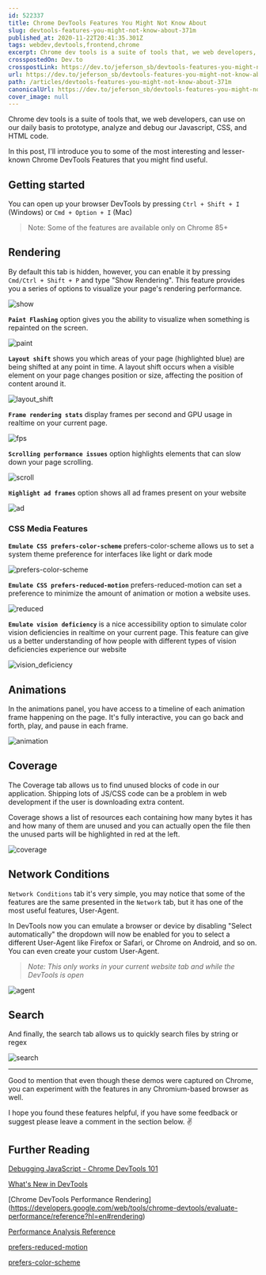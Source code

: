 ```yaml
---
id: 522337
title: Chrome DevTools Features You Might Not Know About
slug: devtools-features-you-might-not-know-about-371m
published_at: 2020-11-22T20:41:35.301Z
tags: webdev,devtools,frontend,chrome
excerpt: Chrome dev tools is a suite of tools that, we web developers, can use on our daily basis to prototype, analyze and debug our Javascript, CSS, and HTML code ...
crosspostedOn: Dev.to
crosspostLink: https://dev.to/jeferson_sb/devtools-features-you-might-not-know-about-371m
url: https://dev.to/jeferson_sb/devtools-features-you-might-not-know-about-371m
path: /articles/devtools-features-you-might-not-know-about-371m
canonicalUrl: https://dev.to/jeferson_sb/devtools-features-you-might-not-know-about-371m
cover_image: null
---
```

Chrome dev tools is a suite of tools that, we web developers, can use on our daily basis to prototype, analyze and debug our Javascript, CSS, and HTML code.

In this post, I'll introduce you to some of the most interesting and lesser-known Chrome DevTools Features that you might find useful.

## Getting started
You can open up your browser DevTools by pressing `Ctrl + Shift + I` (Windows) or `Cmd + Option + I` (Mac)

> Note: Some of the features are available only on Chrome 85+

## Rendering
By default this tab is hidden, however, you can enable it by pressing `Cmd/Ctrl + Shift + P` and type "Show Rendering". This feature provides you a series of options to visualize your page's rendering performance.

![show](https://dev-to-uploads.s3.amazonaws.com/i/35ugmr413qbrtwoil6ev.png)

**`Paint Flashing`** option gives you the ability to visualize when something is repainted on the screen.

![paint](https://dev-to-uploads.s3.amazonaws.com/i/z8ioi6m1d9ekpy2r34aw.gif)
 
**`Layout shift`** shows you which areas of your page (highlighted blue) are being shifted at any point in time. A layout shift occurs when a visible element on your page changes position or size, affecting the position of content around it.

![layout_shift](https://dev-to-uploads.s3.amazonaws.com/i/0c38f52mkh3dx8i152nk.gif)
 
**`Frame rendering stats`** display frames per second and GPU usage in realtime on your current page.

![fps](https://dev-to-uploads.s3.amazonaws.com/i/1flyxbxgo2zkt1ydy6po.gif)

**`Scrolling performance issues`** option highlights elements that can slow down your page scrolling.

![scroll](https://dev-to-uploads.s3.amazonaws.com/i/tdtthnmfwsqhofv8fje3.png)

**`Highlight ad frames`** option shows all ad frames present on your website

![ad](https://dev-to-uploads.s3.amazonaws.com/i/9rlxzrii6e0jfcyt7701.png)

### CSS Media Features

**`Emulate CSS prefers-color-scheme`** prefers-color-scheme allows us to set a system theme preference for interfaces like light or dark mode

![prefers-color-scheme](https://dev-to-uploads.s3.amazonaws.com/i/h3aefd5mydkdlmjlwq1g.gif)
  
**`Emulate CSS prefers-reduced-motion`** prefers-reduced-motion can set a preference to minimize the amount of animation or motion a website uses.

![reduced](https://dev-to-uploads.s3.amazonaws.com/i/kf9rsx0ta7cslgyc16fw.gif)

**`Emulate vision deficiency`** is a nice accessibility option to simulate color vision deficiencies in realtime on your current page. This feature can give us a better understanding of how people with different types of vision deficiencies experience our website

![vision_deficiency](https://dev-to-uploads.s3.amazonaws.com/i/wknf2cbuwko8q4hpoer2.gif)
 
## Animations

In the animations panel, you have access to a timeline of each animation frame happening on the page.
It's fully interactive, you can go back and forth, play, and pause in each frame.
 
![animation](https://dev-to-uploads.s3.amazonaws.com/i/seu0u5exey8nth74gw2t.gif)
 
## Coverage
 
The Coverage tab allows us to find unused blocks of code in our application. Shipping lots of JS/CSS code can be a problem in web development if the user is downloading extra content.

Coverage shows a list of resources each containing how many bytes it has and how many of them are unused and you can actually open the file then the unused parts will be highlighted in red at the left.

![coverage](https://dev-to-uploads.s3.amazonaws.com/i/2hfony83uoms37s3eazc.png)

## Network Conditions

`Network Conditions` tab it's very simple, you may notice that some of the features are the same presented in the `Network` tab, but it has one of the most useful features, User-Agent.

In DevTools now you can emulate a browser or device by disabling "Select automatically" the dropdown will now be enabled for you to select a different User-Agent like Firefox or Safari, or Chrome on Android, and so on. You can even create your custom User-Agent.

> *Note: This only works in your current website tab and while the DevTools is open*

![agent](https://dev-to-uploads.s3.amazonaws.com/i/cet2qqhsb16ukw7mmy09.png)
 
## Search

And finally, the search tab allows us to quickly search files by string or regex

![search](https://dev-to-uploads.s3.amazonaws.com/i/5drkpns8b1z3h8yfusua.png)

--- 

Good to mention that even though these demos were captured on Chrome, you can experiment with the features in any Chromium-based browser as well.

I hope you found these features helpful, if you have some feedback or suggest please leave a comment in the section below. ✌

## Further Reading

[Debugging JavaScript - Chrome DevTools 101](https://www.youtube.com/watch?v=H0XScE08hy8&list=PLNYkxOF6rcIC74v_mCLUXbjj7Ng7oTAPE&ab_channel=GoogleChromeDevelopers)

[What's New in DevTools](https://developers.google.com/web/updates/2020/08/devtools)

[Chrome DevTools Performance Rendering]
(https://developers.google.com/web/tools/chrome-devtools/evaluate-performance/reference?hl=en#rendering)

[Performance Analysis Reference](https://developers.google.com/web/tools/chrome-devtools/evaluate-performance/reference?hl=en)

[prefers-reduced-motion](https://web.dev/prefers-reduced-motion/)

[prefers-color-scheme](https://developer.mozilla.org/pt-BR/docs/Web/CSS/@media/prefers-color-scheme)